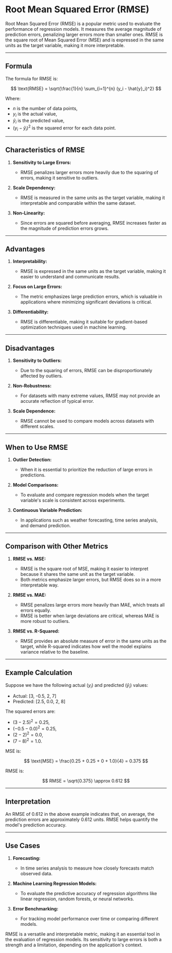 # Root Mean Squared Error (RMSE)

Root Mean Squared Error (RMSE) is a popular metric used to evaluate the performance of regression models. It measures the average magnitude of prediction errors, penalizing larger errors more than smaller ones. RMSE is the square root of Mean Squared Error (MSE) and is expressed in the same units as the target variable, making it more interpretable.

---

## Formula

The formula for RMSE is:

$$
\text{RMSE} = \sqrt{\frac{1}{n} \sum_{i=1}^{n} (y_i - \hat{y}_i)^2}
$$

Where:

- $n$ is the number of data points,
- $y_i$ is the actual value,
- $\hat{y}_i$ is the predicted value,
- $(y_i - \hat{y}_i)^2$ is the squared error for each data point.

---

## Characteristics of RMSE

1. **Sensitivity to Large Errors:**
    - RMSE penalizes larger errors more heavily due to the squaring of errors, making it sensitive to outliers.

2. **Scale Dependency:**
    - RMSE is measured in the same units as the target variable, making it interpretable and comparable within the same dataset.

3. **Non-Linearity:**
    - Since errors are squared before averaging, RMSE increases faster as the magnitude of prediction errors grows.

---

## Advantages

1. **Interpretability:**
    - RMSE is expressed in the same units as the target variable, making it easier to understand and communicate results.

2. **Focus on Large Errors:**
    - The metric emphasizes large prediction errors, which is valuable in applications where minimizing significant deviations is critical.

3. **Differentiability:**
    - RMSE is differentiable, making it suitable for gradient-based optimization techniques used in machine learning.

---

## Disadvantages

1. **Sensitivity to Outliers:**
    - Due to the squaring of errors, RMSE can be disproportionately affected by outliers.

2. **Non-Robustness:**
    - For datasets with many extreme values, RMSE may not provide an accurate reflection of typical error.

3. **Scale Dependence:**
    - RMSE cannot be used to compare models across datasets with different scales.

---

## When to Use RMSE

1. **Outlier Detection:**
    - When it is essential to prioritize the reduction of large errors in predictions.

2. **Model Comparisons:**
    - To evaluate and compare regression models when the target variable's scale is consistent across experiments.

3. **Continuous Variable Prediction:**
    - In applications such as weather forecasting, time series analysis, and demand prediction.

---

## Comparison with Other Metrics

1. **RMSE vs. MSE:**
    - RMSE is the square root of MSE, making it easier to interpret because it shares the same unit as the target variable.
    - Both metrics emphasize larger errors, but RMSE does so in a more interpretable way.

2. **RMSE vs. MAE:**
    - RMSE penalizes large errors more heavily than MAE, which treats all errors equally.
    - RMSE is better when large deviations are critical, whereas MAE is more robust to outliers.

3. **RMSE vs. R-Squared:**
    - RMSE provides an absolute measure of error in the same units as the target, while R-squared indicates how well the model explains variance relative to the baseline.

---

## Example Calculation

Suppose we have the following actual ($y_i$) and predicted ($\hat{y}_i$) values:

- Actual: [3, -0.5, 2, 7]
- Predicted: [2.5, 0.0, 2, 8]

The squared errors are:

- $(3 - 2.5)^2 = 0.25$,
- $(-0.5 - 0.0)^2 = 0.25$,
- $(2 - 2)^2 = 0.0$,
- $(7 - 8)^2 = 1.0$.

MSE is:

$$
\text{MSE} = \frac{0.25 + 0.25 + 0 + 1.0}{4} = 0.375
$$

RMSE is:

$$
RMSE = \sqrt{0.375} \approx 0.612
$$

---

## Interpretation

An RMSE of 0.612 in the above example indicates that, on average, the prediction errors are approximately 0.612 units. RMSE helps quantify the model's prediction accuracy.

---

## Use Cases

1. **Forecasting:**
    - In time series analysis to measure how closely forecasts match observed data.

2. **Machine Learning Regression Models:**
    - To evaluate the predictive accuracy of regression algorithms like linear regression, random forests, or neural networks.

3. **Error Benchmarking:**
    - For tracking model performance over time or comparing different models.

RMSE is a versatile and interpretable metric, making it an essential tool in the evaluation of regression models. Its sensitivity to large errors is both a strength and a limitation, depending on the application's context.
